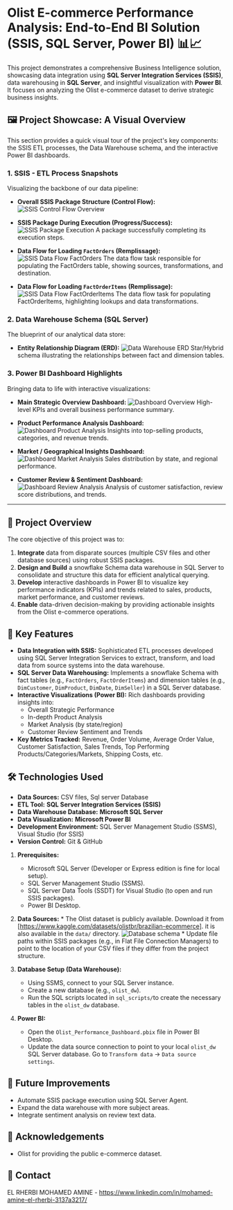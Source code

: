 # Olist E-commerce Performance Analysis: End-to-End BI Solution (SSIS, SQL Server, Power BI) 📊📈

This project demonstrates a comprehensive Business Intelligence solution, showcasing data integration using **SQL Server Integration Services (SSIS)**, data warehousing in **SQL Server**, and insightful visualization with **Power BI**. It focuses on analyzing the Olist e-commerce dataset to derive strategic business insights.

## 🖼️ Project Showcase: A Visual Overview

This section provides a quick visual tour of the project's key components: the SSIS ETL processes, the Data Warehouse schema, and the interactive Power BI dashboards.

### 1. SSIS - ETL Process Snapshots

Visualizing the backbone of our data pipeline:

*   **Overall SSIS Package Structure (Control Flow):**
    ![SSIS Control Flow Overview](Screenshots/SSIS_1.png)

*   **SSIS Package During Execution (Progress/Success):**
    ![SSIS Package Execution](Screenshots/SSIS_2.png)
    A package successfully completing its execution steps.

*   **Data Flow for Loading `FactOrders` (Remplissage):**
    ![SSIS Data Flow FactOrders](Screenshots/SSIS_3.png)
    The data flow task responsible for populating the FactOrders table, showing sources, transformations, and destination.

*   **Data Flow for Loading `FactOrderItems` (Remplissage):**
    ![SSIS Data Flow FactOrderItems](Screenshots/SSIS_4.png)
    The data flow task for populating FactOrderItems, highlighting lookups and data transformations.

### 2. Data Warehouse Schema (SQL Server)

The blueprint of our analytical data store:

*   **Entity Relationship Diagram (ERD):**
      ![Data Warehouse ERD](Screenshots/Datawarehouse.png)
    Star/Hybrid schema illustrating the relationships between fact and dimension tables.

### 3. Power BI Dashboard Highlights

Bringing data to life with interactive visualizations:

*   **Main Strategic Overview Dashboard:**
    ![Dashboard Overview](Screenshots/PB_1.png)
    High-level KPIs and overall business performance summary.

*   **Product Performance Analysis Dashboard:**
    ![Dashboard Product Analysis](Screenshots/PB_2.png)
    Insights into top-selling products, categories, and revenue trends.

*   **Market / Geographical Insights Dashboard:**
    ![Dashboard Market Analysis](Screenshots/PB_3.png)
    Sales distribution by state, and regional performance.

*   **Customer Review & Sentiment Dashboard:**
    ![Dashboard Review Analysis](Screenshots/PB_4.png)
    Analysis of customer satisfaction, review score distributions, and trends.
---

## 🌟 Project Overview

The core objective of this project was to:
1.  **Integrate** data from disparate sources (multiple CSV files and other database sources) using robust SSIS packages.
2.  **Design and Build** a snowflake Schema data warehouse in SQL Server to consolidate and structure this data for efficient analytical querying.
3.  **Develop** interactive dashboards in Power BI to visualize key performance indicators (KPIs) and trends related to sales, products, market performance, and customer reviews.
4.  **Enable** data-driven decision-making by providing actionable insights from the Olist e-commerce operations.

## 🚀 Key Features

*   **Data Integration with SSIS:** Sophisticated ETL processes developed using SQL Server Integration Services to extract, transform, and load data from source systems into the data warehouse.
*   **SQL Server Data Warehousing:** Implements a snowflake Schema with fact tables (e.g., `FactOrders`, `FactOrderItems`) and dimension tables (e.g., `DimCustomer`, `DimProduct`, `DimDate`, `DimSeller`) in a SQL Server database.
*   **Interactive Visualizations (Power BI):** Rich dashboards providing insights into:
    *   Overall Strategic Performance
    *   In-depth Product Analysis
    *   Market Analysis (by state/region)
    *   Customer Review Sentiment and Trends
*   **Key Metrics Tracked:** Revenue, Order Volume, Average Order Value, Customer Satisfaction, Sales Trends, Top Performing Products/Categories/Markets, Shipping Costs, etc.

## 🛠️ Technologies Used

*   **Data Sources:** CSV files, Sql server Database
*   **ETL Tool:** **SQL Server Integration Services (SSIS)**
*   **Data Warehouse Database:** **Microsoft SQL Server**
*   **Data Visualization:** **Microsoft Power BI**
*   **Development Environment:** SQL Server Management Studio (SSMS), Visual Studio (for SSIS)
*   **Version Control:** Git & GitHub

1.  **Prerequisites:**
    *   Microsoft SQL Server (Developer or Express edition is fine for local setup).
    *   SQL Server Management Studio (SSMS).
    *   SQL Server Data Tools (SSDT) for Visual Studio (to open and run SSIS packages).
    *   Power BI Desktop.

 2.  **Data Sources:**
    *   The Olist dataset is publicly available. Download it from [https://www.kaggle.com/datasets/olistbr/brazilian-ecommerce]. it is also available in the `data/` directory.
    ![Database schema](Screenshots/Database.png)
    *   Update file paths within SSIS packages (e.g., in Flat File Connection Managers) to point to the location of your CSV files if they differ from the project structure.

3.  **Database Setup (Data Warehouse):**
    *   Using SSMS, connect to your SQL Server instance.
    *   Create a new database (e.g., `olist_dw`).
    *   Run the SQL scripts located in `sql_scripts/`to create the necessary tables in the `olist_dw` database.

4. **Power BI:**
    *   Open the `Olist_Performance_Dashboard.pbix` file in Power BI Desktop.
    *   Update the data source connection to point to your local `olist_dw` SQL Server database. Go to `Transform data` -> `Data source settings`.

## 🚀 Future Improvements

*   Automate SSIS package execution using SQL Server Agent.
*   Expand the data warehouse with more subject areas.
*   Integrate sentiment analysis on review text data.

## 🙏 Acknowledgements
*   Olist for providing the public e-commerce dataset.

## 📧 Contact

EL RHERBI MOHAMED AMINE - https://www.linkedin.com/in/mohamed-amine-el-rherbi-3137a3217/ 

  
